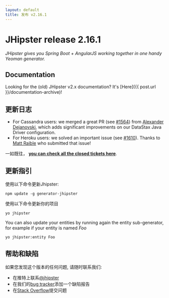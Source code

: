 ```yaml
---
layout: default
title: 发布 v2.16.1
---
```


JHipster release 2.16.1
==================

*JHipster gives you Spring Boot + AngularJS working together in one handy Yeoman generator.*

Documentation
----------

Looking for the (old) JHipster v2.x documentation? It's [Here]({{ post.url }}/documentation-archive)!

更新日志
----------

- For Cassandra users: we merged a great PR (see [#1564](https://github.com/jhipster/generator-jhipster/pull/1564)) from [Alexander Dejanovski](https://twitter.com/alexanderDeja), which adds significant improvements on our DataStax Java Driver configuration.
- For Heroku users: we solved an important issue (see [#1610](https://github.com/jhipster/generator-jhipster/issues/1610)). Thanks to [Matt Raible](https://twitter.com/mraible) who submitted that issue!

一如既往， __[you can check all the closed tickets here](https://github.com/jhipster/generator-jhipster/issues?q=milestone%3A2.16.1+is%3Aclosed)__.

更新指引
------------

使用以下命令更新Jhipster:

```
npm update -g generator-jhipster
```

使用以下命令更新你的项目

```
yo jhipster
```

You can also update your entities by running again the entity sub-generator, for example if your entity is named _Foo_

```
yo jhipster:entity Foo
```

帮助和缺陷
--------------

如果您发现这个版本的任何问题, 请随时联系我们:

- 在推特上联系[@jhipster](https://twitter.com/jhipster)
- 在我们的[bug tracker](https://github.com/jhipster/generator-jhipster/issues?state=open)添加一个缺陷报告
- 在[Stack Overflow](http://stackoverflow.com/tags/jhipster/info)提交问题
